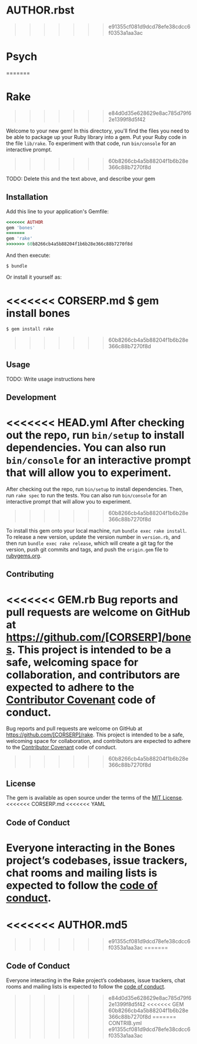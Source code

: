 AUTHOR.rbst
=======
>>>>>>> e91355cf081d9dcd78efe38cdcc6f0353a1aa3ac
# Psych
=======
# Rake
>>>>>>> e84d0d35e628629e8ac785d79f62e1399f8d5f42

Welcome to your new gem! In this directory, you'll find the files you need to be able to package up your Ruby library into a gem. Put your Ruby code in the file `lib/rake`. To experiment with that code, run `bin/console` for an interactive prompt.
>>>>>>> 60b8266cb4a5b88204f1b6b28e366c88b7270f8d

TODO: Delete this and the text above, and describe your gem

## Installation

Add this line to your application's Gemfile:

```ruby
<<<<<<< AUTHOR
gem 'bones'
=======
gem 'rake'
>>>>>>> 60b8266cb4a5b88204f1b6b28e366c88b7270f8d
```

And then execute:

    $ bundle

Or install it yourself as:

<<<<<<< CORSERP.md
    $ gem install bones
=======
    $ gem install rake
>>>>>>> 60b8266cb4a5b88204f1b6b28e366c88b7270f8d

## Usage

TODO: Write usage instructions here

## Development

<<<<<<< HEAD.yml
After checking out the repo, run `bin/setup` to install dependencies. You can also run `bin/console` for an interactive prompt that will allow you to experiment.
=======
After checking out the repo, run `bin/setup` to install dependencies. Then, run `rake spec` to run the tests. You can also run `bin/console` for an interactive prompt that will allow you to experiment.
>>>>>>> 60b8266cb4a5b88204f1b6b28e366c88b7270f8d

To install this gem onto your local machine, run `bundle exec rake install`. To release a new version, update the version number in `version.rb`, and then run `bundle exec rake release`, which will create a git tag for the version, push git commits and tags, and push the `origin.gem` file to [rubygems.org](https://rubygems.org).

## Contributing

<<<<<<< GEM.rb
Bug reports and pull requests are welcome on GitHub at https://github.com/[CORSERP]/bones. This project is intended to be a safe, welcoming space for collaboration, and contributors are expected to adhere to the [Contributor Covenant](http://contributor-covenant.org) code of conduct.
=======
Bug reports and pull requests are welcome on GitHub at https://github.com/[CORSERP]/rake. This project is intended to be a safe, welcoming space for collaboration, and contributors are expected to adhere to the [Contributor Covenant](http://contributor-covenant.org) code of conduct.
>>>>>>> 60b8266cb4a5b88204f1b6b28e366c88b7270f8d

## License

The gem is available as open source under the terms of the [MIT License](https://opensource.org/licenses/MIT).
<<<<<<< CORSERP.md
<<<<<<< YAML

## Code of Conduct

Everyone interacting in the Bones project’s codebases, issue trackers, chat rooms and mailing lists is expected to follow the [code of conduct](https://github.com/[CORSERP]/bones/blob/master/CODE_OF_CONDUCT.md).
=======
<<<<<<< AUTHOR.md5
=======
>>>>>>> e91355cf081d9dcd78efe38cdcc6f0353a1aa3ac
=======

## Code of Conduct

Everyone interacting in the Rake project’s codebases, issue trackers, chat rooms and mailing lists is expected to follow the [code of conduct](https://github.com/[AUTHOR]/rake/blob/master/CODE_OF_CONDUCT.md).
>>>>>>> e84d0d35e628629e8ac785d79f62e1399f8d5f42
<<<<<<< GEM
>>>>>>> 60b8266cb4a5b88204f1b6b28e366c88b7270f8d
======= CONTRIB.yml
>>>>>>> e91355cf081d9dcd78efe38cdcc6f0353a1aa3ac
